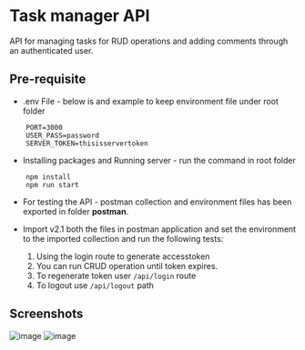 
# Task manager API

API for managing tasks for RUD operations and adding comments through an authenticated user.

## Pre-requisite

- .env File - below is and example to keep environment file under root folder
```
    PORT=3000
    USER_PASS=password
    SERVER_TOKEN=thisisservertoken
```
- Installing packages and Running server - run the command in root folder

```
    npm install
    npm run start
```
- For testing the API - postman collection and environment files has been exported in folder **postman**. 

- Import v2.1 both the files in postman application and set the environment to the imported collection and run the following tests:

    1. Using the login route to generate accesstoken
    2. You can run CRUD operation until token expires.
    3. To regenerate token user ```/api/login``` route
    4. To logout use ```/api/logout``` path

## Screenshots

![image](https://github.com/user-attachments/assets/57bc983e-381c-4983-8ddd-fb1e651a6beb)
![image](https://github.com/user-attachments/assets/d43e2979-9d66-4863-bfb2-997994377991)

